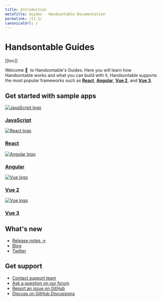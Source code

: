 ```yaml
---
title: Introduction
metaTitle: Guides - Handsontable Documentation
permalink: /11.1/
canonicalUrl: /
---
```


# Handsontable Guides

[[toc]]

Welcome 👋&nbsp; to Handsontable's Guides. Here you will learn how Handsontable works and what you can build with it. Handsontable supports the most popular frameworks such as **[React](@/guides/integrate-with-react/react-simple-example.md)**, **[Angular](@/guides/integrate-with-angular/angular-simple-example.md)**, **[Vue 2](@/guides/integrate-with-vue/vue-simple-example.md)**, and **[Vue 3](@/guides/integrate-with-vue3/vue3-simple-example.md)**.

## Get started with sample apps

<div class="row-items-container">
    <a href="/docs/11.1/binding-to-data" class="row-item">
     <img class="integration-framework-logo" src="/docs/11.1/img/pages/introduction/javascript.svg" alt="JavaScript logo" />
     <h3>JavaScript</h3>
    </a>

   <a href="/docs/11.1/react-simple-example" class="row-item">
   <img class="integration-framework-logo" src="/docs/11.1/img/pages/introduction/react.svg" alt="React logo" />
    <h3>React</h3>
   </a>

   <a href="/docs/11.1/angular-simple-example" class="row-item">
    <img class="integration-framework-logo" src="/docs/11.1/img/pages/introduction/angular.svg" alt="Angular logo" />
    <h3>Angular</h3>
   </a>

   <a href="/docs/11.1/vue-simple-example" class="row-item">
    <img class="integration-framework-logo" src="/docs/11.1/img/pages/introduction/vue.svg" alt="Vue logo" />
    <h3>Vue 2</h3>
   </a>

   <a href="/docs/11.1/vue3-simple-example" class="row-item">
    <img class="integration-framework-logo" src="/docs/11.1/img/pages/introduction/vue.svg" alt="Vue logo" />
    <h3>Vue 3</h3>
   </a>
</div>

## What's new

- [Release notes &#8594;](@/guides/upgrade-and-migration/release-notes.md)
- [Blog](https://handsontable.com/blog)
- [Twitter](https://twitter.com/handsontable)

## Get support

- [Contact support team](https://handsontable.com/contact?category=technical_support)
- [Ask a question on our forum](https://forum.handsontable.com)
- [Report an issue on GitHub](https://github.com/handsontable/handsontable/issues)
- [Discuss on GitHub Discussions](https://github.com/handsontable/handsontable/discussions)
